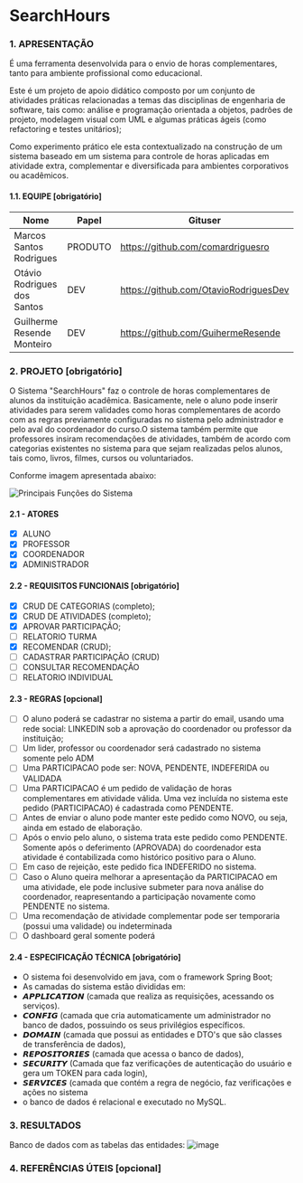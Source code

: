 # SearchHours

### 1. APRESENTAÇÃO
É uma ferramenta desenvolvida para o envio de horas complementares, tanto para ambiente profissional como educacional.

Este é um projeto de apoio didático composto por um conjunto de atividades práticas relacionadas a temas das disciplinas de engenharia de software, tais como: análise e programação orientada a objetos, padrões de projeto, modelagem visual com UML e algumas práticas ágeis (como refactoring e testes unitários);  

Como experimento prático ele esta contextualizado na construção de um sistema baseado em um sistema para controle de horas aplicadas em atividade extra, complementar e diversificada para ambientes corporativos ou acadêmicos.

#### 1.1. EQUIPE [obrigatório]
|Nome|Papel|Gituser|
|--|--|--|
|Marcos Santos Rodrigues|PRODUTO|https://github.com/comardriguesro|
|Otávio Rodrigues dos Santos|DEV|https://github.com/OtavioRodriguesDev|
|Guilherme Resende Monteiro|DEV|https://github.com/GuihermeResende|

### 2. PROJETO [obrigatório]

O Sistema "SearchHours" faz o controle de horas complementares de alunos da instituição acadêmica. Basicamente, nele o aluno pode inserir atividades para serem validades como horas complementares de acordo com as regras previamente configuradas no sistema pelo administrador e pelo aval do coordenador do curso.O sistema também permite que professores insiram recomendações de atividades, também de acordo com categorias existentes no sistema para que sejam realizadas pelos alunos, tais como, livros, filmes, cursos ou voluntariados.

Conforme imagem apresentada abaixo:

![Principais Funções do Sistema](https://i.ibb.co/dWRPNf6/diagrama-casouso-controoooora.png)


#### 2.1 - ATORES
- [x] ALUNO
- [x] PROFESSOR
- [x] COORDENADOR
- [x] ADMINISTRADOR

#### 2.2 - REQUISITOS FUNCIONAIS [obrigatório]
 - [x] CRUD DE CATEGORIAS (completo); 
 - [x] CRUD DE ATIVIDADES (completo);
 - [x] APROVAR PARTICIPAÇÃO;
 - [ ] RELATORIO TURMA
 - [x] RECOMENDAR (CRUD); 
 - [ ] CADASTRAR PARTICIPAÇÃO (CRUD) 
 - [ ] CONSULTAR RECOMENDAÇÃO 
 - [ ] RELATORIO INDIVIDUAL

#### 2.3 - REGRAS [opcional]
 - [ ] O aluno poderá se cadastrar no sistema a partir do email, usando uma rede social: LINKEDIN sob a aprovação do coordenador ou professor da instituição;
 - [ ] Um lider, professor ou coordenador será cadastrado no sistema somente pelo ADM
 - [ ] Uma PARTICIPACAO pode ser: NOVA, PENDENTE, INDEFERIDA ou VALIDADA 
 - [ ] Uma PARTICIPACAO é um pedido de validação de horas complementares em atividade válida. Uma vez incluída no sistema este pedido (PARTICIPACAO) é cadastrada como PENDENTE. 
 - [ ] Antes de enviar o aluno pode manter este pedido como NOVO, ou seja, ainda em estado de elaboração. 
 - [ ] Após o envio pelo aluno, o sistema trata este pedido como PENDENTE. Somente após o deferimento (APROVADA) do coordenador esta atividade é contabilizada como histórico positivo para o Aluno. 
 - [ ] Em caso de rejeição, este pedido fica INDEFERIDO no sistema. 
 - [ ] Caso o Aluno queira melhorar a apresentação da PARTICIPACAO em uma atividade, ele pode inclusive submeter para nova análise do coordenador, reapresentando a participação novamente como PENDENTE no sistema.
 - [ ] Uma recomendação de atividade complementar pode ser temporaria (possui uma validade) ou indeterminada 
 - [ ] O dashboard geral somente poderá

#### 2.4 - ESPECIFICAÇÃO TÉCNICA [obrigatório]
- O sistema foi desenvolvido em java, com o framework Spring Boot;
- As camadas do sistema estão divididas em: 
- 𝘼𝙋𝙋𝙇𝙄𝘾𝘼𝙏𝙄𝙊𝙉 (camada que realiza as requisições, acessando os serviços). 
- 𝘾𝙊𝙉𝙁𝙄𝙂 (camada que cria automaticamente um administrador no banco de dados, possuindo os seus privilégios específicos. 
- 𝘿𝙊𝙈𝘼𝙄𝙉 (camada que possui as entidades e DTO's que são classes de transferência de dados), 
- 𝙍𝙀𝙋𝙊𝙎𝙄𝙏𝙊𝙍𝙄𝙀𝙎 (camada que acessa o banco de dados), 
- 𝙎𝙀𝘾𝙐𝙍𝙄𝙏𝙔 (Camada que faz verificações de autenticação do usuário e gera um TOKEN para cada login), 
- 𝙎𝙀𝙍𝙑𝙄𝘾𝙀𝙎 (camada que contém a regra de negócio, faz verificações e ações no sistema
- o banco de dados é relacional e executado no MySQL.

### 3. RESULTADOS
Banco de dados com as tabelas das entidades: 
![image](https://user-images.githubusercontent.com/70167193/173247141-bb291bcc-0090-4a50-8d1f-25f328d02f4c.png)



### 4. REFERÊNCIAS ÚTEIS [opcional]

